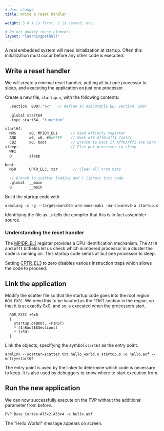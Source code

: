 ```yaml
---
# User change
title: Write a reset handler

weight: 3 # 1 is first, 2 is second, etc.

# Do not modify these elements
layout: "learningpathall"
---
```

A real embedded system will need initialization at startup. Often this initialization must occur before any other code is executed.

## Write a reset handler
We will create a minimal reset handler, putting all but one processor to sleep, and executing the application on just one processor.

Create a new file, `startup.s`, with the following contents:
```C
  .section  BOOT,"ax"   // Define an executable ELF section, BOOT
  
  .global start64
  .type start64, "function"

start64:
  MRS      x0, MPIDR_EL1      // Read Affinity register
  AND      x0, x0, #0xFFFF    // Mask off Aff0/Aff1 fields
  CBZ      x0, boot           // Branch to boot if Aff0/Aff1 are zero (Core 0 of Cluster 0)
sleep:                        // Else put processor to sleep
  WFI
  B        sleep

boot:
  MSR      CPTR_EL3, xzr       // Clear all trap bits

  // Branch to scatter loading and C library init code
  .global  __main
  B        __main
```
Build the startup code with:
```console
armclang -c -g --target=aarch64-arm-none-eabi -march=armv8-a startup.s
```
Identifying the file as `.s` tells the compiler that this is in fact assembler source.

### Understanding the reset handler

The [MPIDR_EL1](https://developer.arm.com/documentation/ddi0595/latest/AArch64-Registers/MPIDR-EL1--Multiprocessor-Affinity-Register) register provides a CPU identification mechanism. The `Aff0` and `Aff1` bitfields let us check which numbered processor in a cluster the code is running on. This startup code sends all but one processor to sleep.

Setting [CPTR_EL3](https://developer.arm.com/documentation/ddi0595/2021-12/AArch64-Registers/CPTR-EL3--Architectural-Feature-Trap-Register--EL3-) to zero disables various instruction traps which allows the code to proceed.

## Link the application

Modify the scatter file so that the startup code goes into the root region `ROM_EXEC`. We need this to be located as the `FIRST` section in the region, so that it is at exactly 0x0, and so is executed when the processors start.
```console
  ROM_EXEC +0x0
  {
    startup.o(BOOT, +FIRST)
    * (InRoot$$Sections)
    * (+RO)
  }
```
Link the objects, specifying the symbol `start64` as the entry point.
```console
armlink --scatter=scatter.txt hello_world.o startup.o -o hello.axf --entry=start64
```
The entry point is used by the linker to determine which code is necessary to keep. It is also used by debuggers to know where to start execution from.

## Run the new application

We can now successfully execute on the FVP without the additional parameter from before.
```console
FVP_Base_Cortex-A73x2-A53x4 -a hello.axf
```
The "Hello World!" message appears on screen.
